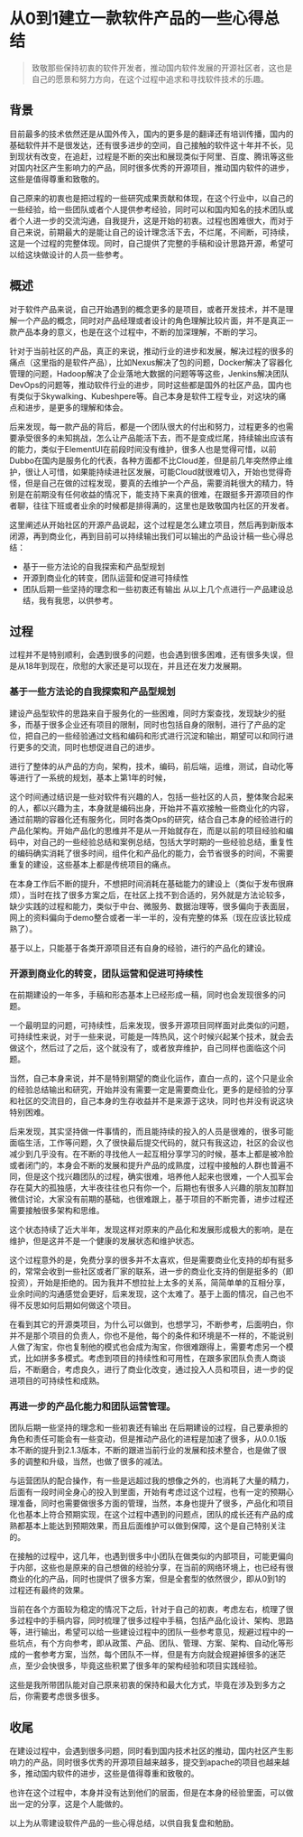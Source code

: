 # 从0到1建立一款软件产品的一些心得总结

> 致敬那些保持初衷的软件开发者，推动国内软件发展的开源社区者，这也是自己的愿景和努力方向，在这个过程中追求和寻找软件技术的乐趣。

## 背景
目前最多的技术依然还是从国外传入，国内的更多是的翻译还有培训传播，国内的基础软件并不是很发达，还有很多进步的空间，自己接触的软件这十年并不长，见到现状有改变，在追赶，过程是不断的突出和展现类似于阿里、百度、腾讯等这些对国内社区产生影响力的产品，同时很多优秀的开源项目，推动国内软件的进步，这些是值得尊重和致敬的。

自己原来的初衷也是把过程的一些研究成果贡献和体现，在这个行业中，以自己的一些经验，给一些团队或者个人提供参考经验，同时可以和国内知名的技术团队或者个人进一步的交流沟通，自我提升，这是开始的初衷。过程也困难很大，而对于自己来说，前期最大的是能让自己的设计理念活下去，不烂尾，不间断，可持续，这是一个过程的完整体现。同时，自己提供了完整的手稿和设计思路开源，希望可以给这块做设计的人员一些参考。

## 概述
对于软件产品来说，自己开始遇到的概念更多的是项目，或者开发技术，并不是理解一个产品的概念，同时对产品经理或者设计的角色理解比较片面，并不是真正一款产品本身的意义，也是在这个过程中，不断的加深理解，不断的学习。

针对于当前社区的产品，真正的来说，推动行业的进步和发展，解决过程的很多的痛点（这里指的是软件产品），比如Nexus解决了包的问题，Docker解决了容器化管理的问题，Hadoop解决了企业落地大数据的问题等等这些，Jenkins解决团队DevOps的问题等，推动软件行业的进步，同时这些都是国外的社区产品，国内也有类似于Skywalking、Kubeshpere等。自己本身是软件工程专业，对这块的痛点和进步，是更多的理解和体会。

后来发现，每一款产品的背后，都是一个团队很大的付出和努力，过程更多的也需要承受很多的未知挑战，怎么让产品能活下去，而不是变成烂尾，持续输出应该有的能力，类似于ElementUI在前段时间没有维护，很多人也是觉得可惜，以前Dubbo在国内是服务化的代表，各种方面都不比Cloud差，但是前几年突然停止维护，很让人可惜，如果能持续进社区发展，可能Cloud就很难切入，开始也觉得奇怪，但是自己在做的过程发现，要真的去维护一个产品，需要消耗很大的精力，特别是在前期没有任何收益的情况下，能支持下来真的很难，在跟挺多开源项目的作者聊，往往下班或者业余的时候都是排得满的，这里也是致敬国内社区的开发者。

这里阐述从开始社区的开源产品说起，这个过程是怎么建立项目，然后再到新版本闭源，再到商业化，再到目前可以持续输出我们可以输出的产品设计稿一些心得总结：

- 基于一些方法论的自我探索和产品型规划
- 开源到商业化的转变，团队运营和促进可持续性
- 团队后期一些坚持的理念和一些初衷还有输出
从以上几个点进行一产品建设总结，我有我思，以供参考。

## 过程
过程并不是特别顺利，会遇到很多的问题，也会遇到很多困难，还有很多失误，但是从18年到现在，欣慰的大家还是可以现在，并且还在发力发展期。

### 基于一些方法论的自我探索和产品型规划
建设产品型软件的思路来自于服务化的一些困难，同时方案查找，发现缺少的挺多，而基于很多企业还有项目的限制，同时也包括自身的限制，进行了产品的定位，把自己的一些经验通过文档和编码和形式进行沉淀和输出，期望可以和同行进行更多的交流，同时也想促进自己的进步。

进行了整体的从产品的方向，架构，技术，编码，前后端，运维，测试，自动化等等进行了一系统的规划，基本上第1年的时候，

这个时间通过结识是一些对软件有兴趣的人，包括一些社区的人员，整体聚合起来的人，都以兴趣为主，本身就是编码出身，开始并不喜欢接触一些商业化的内容，通过前期的容器化还有服务化，同时各类Ops的研究，结合自己本身的经验进行的产品化架构。开始产品化的思维并不是从一开始就存在，而是以前的项目经验和编码中，对自己的一些经验总结和案例总结，包括大学时期的一些经验总结，重复性的编码确实消耗了很多时间，组件化和产品化的能力，会节省很多的时间，不需要重复的建设，这些基本上都是传统项目的痛点。

在本身工作后不断的提升，不想把时间消耗在基础能力的建设上（类似于发布很麻烦），当时在找了很多方案之后，在社区上找不到合适的，另外就是方法论较多，缺少实践的过程和能力，类似于中台、微服务、数据治理等，很多偏向于表面层，网上的资料偏向于demo整合或者一半一半的，没有完整的体系（现在应该比较成熟了）。

基于以上，只能基于各类开源项目还有自身的经验，进行的产品化的建设。

### 开源到商业化的转变，团队运营和促进可持续性
在前期建设的一年多，手稿和形态基本上已经形成一稿，同时也会发现很多的问题。

一个最明显的问题，可持续性，后来发现，很多开源项目同样面对此类似的问题，可持续性来说，对于一些来说，可能是一阵热风，这个时候兴起某个技术，就会去做这个，然后过了之后，这个就没有了，或者放弃维护，自己同样也面临这个问题。

当然，自己本身来说，并不是特别期望的商业化运作，直白一点的，这个只是业余的经验总结输出和研究，开始并没有需要一定是需要商业化，更多的是经验的分享和社区的交流目的，自己本身的生存收益并不是来源于这块，同时也并没有说这块特别困难。

后来发现，其实坚持做一件事情的，而且能持续的投入的人员是很难的，很多可能面临生活，工作等问题，久了很快最后提交代码的，就只有我这边，社区的会议也减少到几乎没有。在不断的寻找他人一起互相分享学习的时候，基本上都是被冷脸或者闭门的，本身会不断的发展和提升产品的成熟度，过程中接触的人群也普遍不同，但是这个找兴趣团队的过程，确实很难，培养他人起来也很难，一个人孤军会存在莫大的孤独感，大半夜往往也只有你一个，后期也有很多人兴趣的朋友加群加微信讨论，大家没有前期的基础，也很难跟上，基于项目的不断完善，进步过程还需要接触很多架构和思维。

这个状态持续了近大半年，发现这样对原来的产品化和发展形成极大的影响，是在维护，但是这并不是一个健康的发展状态和维护状态。

这个过程意外的是，免费分享的很多并不太喜欢，但是需要商业化支持的却有挺多的，常常会收到一些社区或者厂家的联系，进一步的商业化支持的倒是挺多的（即投资），开始是拒绝的。因为我并不想拉扯上太多的关系，简简单单的互相分享，业余时间的沟通感觉会更好，后来发现，这个太难了。基于上面的情况，自己也不得不反思如何后期如何做这个项目。

在看到其它的开源类项目，为什么可以做到，也想学习，不断参考，后面明白，你并不是那个项目的负责人，你也不是他，每个的条件和环境是不一样的，不能说别人做了淘宝，你也复制他的模式也会成为淘宝，你很难跟得上，需要考虑另一个模式，比如拼多多模式。考虑到项目的持续性和可用性，在跟多家团队负责人商谈后，不断磨合，考虑良久，进行了商业化改变，通过投入人员和项目，进一步的促进项目的可持续性和成熟。

### 再进一步的产品化能力和团队运营管理。

团队后期一些坚持的理念和一些初衷还有输出
在后期建设的过程，自己要承担的角色和责任可能会有一些变动，但是推动产品化的进程是加速了很多，从0.0.1版本不断的提升到2.1.3版本，不断的跟进当前行业的发展和技术整合，也是做了很多的调整和升级，当然，也做了很多的减法。

与运营团队的配合操作，有一些是远超过我的想像之外的，也消耗了大量的精力，后面有一段时间全身心的投入到里面，开始有考虑过这个过程，也有一定的预期心理准备，同时也需要做很多方面的管理，当然，本身也提升了很多，产品化和项目化也基本上符合预期实现，在这个过程中遇到的问题点，团队的成长还有产品的成熟都基本上能达到预期效果，而且后面维护可以做到保障，这个是自己特别关注的。

在接触的过程中，这几年，也遇到很多中小团队在做类似的内部项目，可能更偏向于内部，这些也是原来的自己想做的经验分享，在当前的网络环境上，也已经有很商业的化的产品，同时也提供了很多方案，但是全套型的依然很少，即从0到1的过程还有最终的效果。

当前在各个方面较为稳定的情况下之后，针对于自己的初衷，考虑左右，梳理了很多过程中的手稿内容，同时梳理了很多过程中手稿，包括产品化设计、架构、思路等，进行输出，希望可以给一些建设过程中的团队一些参考意见，规避过程中的一些坑点，有个方向参考，即从政策、产品、团队、管理、方案、架构、自动化等形成的一套参考方案，当然，每个团队不一样，但是有方向就会规避掉很多的迷茫点，至少会快很多，毕竟这些积累了很多年的架构经验和项目实践经验。

这些是我所带团队能对自己原来初衷的保持和最大化方式，毕竟在涉及到多方之后，你需要考虑很多很多。

## 收尾
在建设过程中，会遇到很多问题，同时看到国内技术社区的推动，国内社区产生影响力的产品，同时很多优秀的开源项目越来越多，提交到apache的项目也越来越多，推动国内软件的进步，这些是值得尊重和致敬的。

也许在这个过程中，本身并没有达到他们的层面，但是在本身的经验里面，可以做出一定的分享，这是个人能做的。

以上为从零建设软件产品的一些心得总结，以供自我复盘和勉励。
